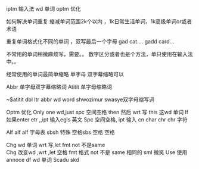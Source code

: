 iptm 输入法 wd 单词 optm 优化



如何解决单词重复
缩减单词范围2k个以内
，1k日常生活单词，1k高级单词or或者术语 

重复单词格式化不同的单词 ，双写最后一个字母
gad   cat....  gadd card...

不常用的单词稍微麻烦写，需要。。
数字区分或者也是个方法，单只使用在输入法中。。



经常使用的单词最简单缩略 单字母 双字幕缩略可以

Abbr 单字母双字幕缩略词
Atitit 单字母缩略词

~$atitit dbl ltr abbr  wd word shwozimur swasye双字母缩写词




Optm 优化
Only one wd,just spc 空间空格 then 然后 wrt 写 this 这wd 单词
If 如果enter etr ,,ipt 输入egls 英文
Spc 空间空格, ipt 输入 cn char chr chr 字符

  Alf alf   alf 字母表 sbsh 特殊 空格sbs 空格 空格 

Chg wd 单词 wrt 写,let fmt not 不是same  
Chg 改变wd  ,wrt ,let  空格 fmt 格式 not 不是   same 相同的 sml 微笑
Use 使用annoce df wd 单词
Scadu  skd

